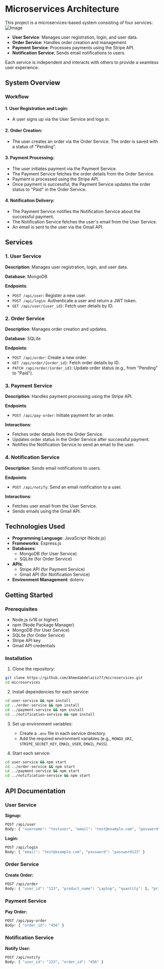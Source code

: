 # Microservices Architecture

This project is a microservices-based system consisting of four services:
![Image](https://github.com/user-attachments/assets/0cfc1e58-416a-4658-849e-3aa31b34c68b)

- **User Service**: Manages user registration, login, and user data.
- **Order Service**: Handles order creation and management.
- **Payment Service**: Processes payments using the Stripe API.
- **Notification Service**: Sends email notifications to users.

Each service is independent and interacts with others to provide a seamless user experience.

## System Overview

### Workflow

#### 1. User Registration and Login:
- A user signs up via the User Service and logs in.

#### 2. Order Creation:
- The user creates an order via the Order Service. The order is saved with a status of "Pending".

#### 3. Payment Processing:
- The user initiates payment via the Payment Service.
- The Payment Service fetches the order details from the Order Service.
- Payment is processed using the Stripe API.
- Once payment is successful, the Payment Service updates the order status to "Paid" in the Order Service.

#### 4. Notification Delivery:
- The Payment Service notifies the Notification Service about the successful payment.
- The Notification Service fetches the user's email from the User Service.
- An email is sent to the user via the Gmail API.

## Services

### 1. User Service
**Description**: Manages user registration, login, and user data.

**Database**: MongoDB

**Endpoints**:
- `POST /api/user`: Register a new user.
- `POST /api/login`: Authenticate a user and return a JWT token.
- `GET /api/user/{user_id}`: Fetch user details by ID.

### 2. Order Service
**Description**: Manages order creation and updates.

**Database**: SQLite

**Endpoints**:
- `POST /api/order`: Create a new order.
- `GET /api/order/{order_id}`: Fetch order details by ID.
- `PATCH /api/order/{order_id}`: Update order status (e.g., from "Pending" to "Paid").

### 3. Payment Service
**Description**: Handles payment processing using the Stripe API.

**Endpoints**:
- `POST /api/pay-order`: Initiate payment for an order.

**Interactions**:
- Fetches order details from the Order Service.
- Updates order status in the Order Service after successful payment.
- Notifies the Notification Service to send an email to the user.

### 4. Notification Service
**Description**: Sends email notifications to users.

**Endpoints**:
- `POST /api/notify`: Send an email notification to a user.

**Interactions**:
- Fetches user email from the User Service.
- Sends emails using the Gmail API.

## Technologies Used

- **Programming Language**: JavaScript (Node.js)
- **Frameworks**: Express.js
- **Databases**:
  - MongoDB (for User Service)
  - SQLite (for Order Service)
- **APIs**:
  - Stripe API (for Payment Service)
  - Gmail API (for Notification Service)
- **Environment Management**: dotenv

## Getting Started

### Prerequisites
- Node.js (v16 or higher)
- npm (Node Package Manager)
- MongoDB (for User Service)
- SQLite (for Order Service)
- Stripe API key
- Gmail API credentials

### Installation

1. Clone the repository:
```bash
git clone https://github.com/Ahmedabdelaziz77/microservices.git
cd microservices
```

2. Install dependencies for each service:
```bash
cd user-service && npm install
cd ../order-service && npm install
cd ../payment-service && npm install
cd ../notification-service && npm install
```

3. Set up environment variables:
   - Create a `.env` file in each service directory.
   - Add the required environment variables (e.g., `MONGO_URI`, `STRIPE_SECRET_KEY`, `EMAIL_USER`, `EMAIL_PASS`).

4. Start each service:
```bash
cd user-service && npm start
cd ../order-service && npm start
cd ../payment-service && npm start
cd ../notification-service && npm start
```

## API Documentation

### User Service
**Signup:**
```bash
POST /api/user
Body: { "username": "testuser", "email": "test@example.com", "password": "password123" }
```

**Login:**
```bash
POST /api/login
Body: { "email": "test@example.com", "password": "password123" }
```

### Order Service
**Create Order:**
```bash
POST /api/order
Body: { "user_id": "123", "product_name": "Laptop", "quantity": 1, "price": 1000 }
```

### Payment Service
**Pay Order:**
```bash
POST /api/pay-order
Body: { "order_id": "456" }
```

### Notification Service
**Notify User:**
```bash
POST /api/notify
Body: { "user_id": "123", "order_id": "456" }
```
